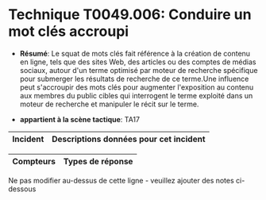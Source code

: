 # Technique T0049.006: Conduire un mot clés accroupi

* **Résumé**: Le squat de mots clés fait référence à la création de contenu en ligne, tels que des sites Web, des articles ou des comptes de médias sociaux, autour d'un terme optimisé par moteur de recherche spécifique pour submerger les résultats de recherche de ce terme.Une influence peut s'accroupir des mots clés pour augmenter l'exposition au contenu aux membres du public cibles qui interrogent le terme exploité dans un moteur de recherche et manipuler le récit sur le terme.

* **appartient à la scène tactique**: TA17


|Incident |Descriptions données pour cet incident |
|-------- |-------------------- |



|Compteurs |Types de réponse |
|-------- |-------------- |


Ne pas modifier au-dessus de cette ligne - veuillez ajouter des notes ci-dessous